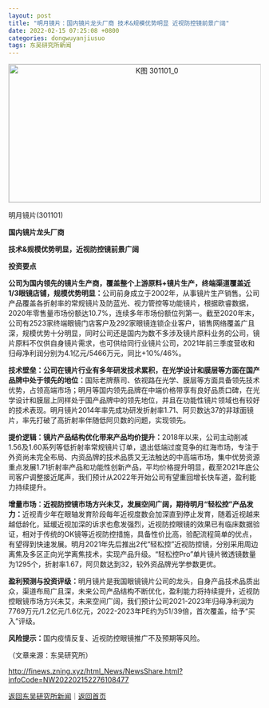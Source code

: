 ```yaml
---
layout: post
title: "明月镜片：国内镜片龙头厂商 技术&规模优势明显 近视防控镜前景广阔"
date: 2022-02-15 07:25:08 +0800
categories: dongwuyanjiusuo
tags: 东吴研究所新闻
---
```

<!-- EM_StockImg_Start --><p style="text-align:center;"><a href="http://quote.eastmoney.com/unify/r/0.301101" data-code="301101|0|2" data-code2="301101|0|80|" class="EmImageRemark" target="_blank"><img src="https://webquoteklinepic.eastmoney.com/GetPic.aspx?nid=0.301101&imageType=k&token=28dfeb41d35cc81d84b4664d7c23c49f&at=1" border="0" alt="K图 301101_0" data-code="K 301101|0|2" data-code2="K 301101|0|80|" style="border:#d1d1d1 1px solid;" width="578" height="276" /></a></p><!-- EM_StockImg_End --> <p>明月镜片(301101)</p>
 <p><strong>国内镜片龙头厂商</strong></p>
 <p><strong>技术&规模优势明显，近视防控镜前景广阔</strong></p>
 <p><strong>投资要点</strong></p>
 <p><strong>公司为国内领先的镜片生产商，覆盖整个上游原料+镜片生产，终端渠道覆盖近1/3眼镜店铺，规模优势明显：</strong>公司前身成立于2002年，从事镜片生产销售。公司产品覆盖各折射率的常规镜片及防蓝光、视力管控等功能镜片，根据欧睿数据，2020年零售量市场份额达10.7%，连续多年市场份额位列第一。截至2020年末，公司有2523家终端眼镜门店客户及292家眼镜连锁企业客户，销售网络覆盖广且深，规模优势十分明显，同时公司还是国内为数不多涉及镜片原料业务的公司，镜片原料不仅供自身镜片需求，也可供给同行业镜片公司，2021年前三季度营收和归母净利润分别为4.1亿元/5466万元，同比+10%/46%。</p>
 <p><strong>技术壁垒：公司在镜片行业有多年研发技术累积，在光学设计和膜层等方面在国产品牌中处于领先的地位：</strong>国际老牌蔡司、依视路在光学、膜层等方面具备领先技术优势，占领高端市场；明月等国内领先品牌在中端价格带享有良好品质口碑，在光学设计和膜层上同样处于国产品牌中的领先地位，并且在功能性镜片领域也有较好的技术表现。明月镜片2014年率先成功研发折射率1.71、阿贝数达37的非球面镜片，率先打破了高折射率伴随低阿贝数的问题，实现领先。</p>
 <p><strong>提价逻辑：镜片产品结构优化带来产品均价提升：</strong>2018年以来，公司主动削减1.56及1.60系列等低折射率常规镜片订单，退出低端过度竞争的红海市场，专注于外资尚未完全布局、内资品牌的技术品质又无法触达的中高端市场，集中优势资源重点发展1.71折射率产品和功能性创新产品，平均价格提升明显，截至2021年底公司客户调整接近尾声，我们预计从2022年开始公司有望重回增长快车道，盈利能力持续提升。</p>
 <p><strong>增量市场：近视防控镜市场方兴未艾，发展空间广阔，期待明月“轻松控”产品发力：</strong>近视青少年在眼轴发育阶段每年近视度数会加深直到停止发育，随着近视越来越低龄化，延缓近视加深的诉求也愈发强烈，近视防控眼镜的效果已有临床数据验证，相对于传统的OK镜等近视防控措施，具备性价比高，验配流程简单的优点，有望得到快速发展。明月2021年先后推出2代“轻松控”近视防控镜，分别采用周边离焦及多区正向光学离焦技术，实现产品升级。“轻松控Pro”单片镜片微透镜数量为1295个，折射率1.67，阿贝数达到32，较外资品牌光学参数更优。</p>
 <p><strong>盈利预测与投资评级：</strong>明月镜片是我国眼镜镜片公司的龙头，自身产品技术品质出众，渠道布局广且深，未来公司产品结构不断优化，盈利能力将持续提升，近视防控眼镜市场方兴未艾，未来空间广阔，我们预计公司2021-2023年归母净利润为7769万元/1.2亿元/1.6亿元，2022-2023年PE约为51/39倍，首次覆盖，给予“买入”评级。</p>
 <p><strong>风险提示：</strong>国内疫情反复、近视防控眼镜推广不及预期等风险。</p><p class="em_media">（文章来源：东吴研究所）</p>

<http://finews.zning.xyz/html_News/NewsShare.html?infoCode=NW202202152276108477>

[返回东吴研究所新闻](//finews.withounder.com/category/dongwuyanjiusuo.html)｜[返回首页](//finews.withounder.com/)